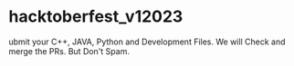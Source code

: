 # hacktoberfest_v12023
ubmit your C++, JAVA, Python and Development Files. We will Check and merge the PRs. But Don't Spam.
